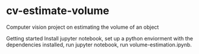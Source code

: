 # cv-estimate-volume
Computer vision project on estimating the volume of an object

Getting started
Install jupyter notebook, set up a python enviorment with the dependencies installed, run jupyter notebook, run volume-estimation.ipynb.

